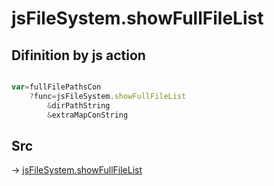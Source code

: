 # jsFileSystem.showFullFileList

## Difinition by js action

```js.js

var=fullFilePathsCon
	?func=jsFileSystem.showFullFileList
		&dirPathString
		&extraMapConString
```

## Src

-> [jsFileSystem.showFullFileList](https://github.com/puutaro/CommandClick/blob/master/app/src/main/java/com/puutaro/commandclick/fragment_lib/terminal_fragment/js_interface/file/JsFileSystem.kt#L278)


